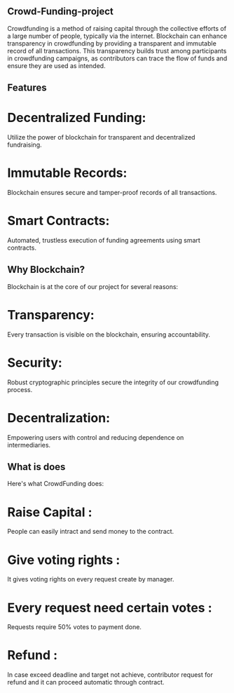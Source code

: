 ## Crowd-Funding-project
Crowdfunding is a method of raising capital through the collective efforts of a large number of people, typically via the internet. 
Blockchain can enhance transparency in crowdfunding by providing a transparent and immutable record of all transactions. 
This transparency builds trust among participants in crowdfunding campaigns, as contributors can trace the flow of funds and ensure they are used as intended.

## Features
# Decentralized Funding:
  Utilize the power of blockchain for transparent and decentralized fundraising.
# Immutable Records:
  Blockchain ensures secure and tamper-proof records of all transactions.
# Smart Contracts: 
  Automated, trustless execution of funding agreements using smart contracts.

## Why Blockchain?
Blockchain is at the core of our project for several reasons:
# Transparency: 
Every transaction is visible on the blockchain, ensuring accountability.
# Security: 
Robust cryptographic principles secure the integrity of our crowdfunding process.
# Decentralization: 
Empowering users with control and reducing dependence on intermediaries.

## What is does
Here's what CrowdFunding does:
# Raise Capital :
People can easily intract and send money to the contract.
# Give voting rights :
It gives voting rights on every request create by manager.
# Every request need certain votes :
Requests require 50% votes to payment done.
# Refund :
In case exceed deadline and target not achieve, contributor request for refund and it can proceed automatic through contract.
